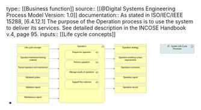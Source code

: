 type:: [[Business function]]
source:: [[@Digital Systems Engineering Process Model Version: 1.0]]
documentation:: As stated in ISO/IEC/IEEE 15288, [6.4.12.1] The purpose of the Operation process is to use the system to deliver its services.  See detailed description in the INCOSE Handbook v.4, page 95.
inputs:: [[Life cycle concepts]]

- ![image.png](../assets/image_1689444141018_0.png)